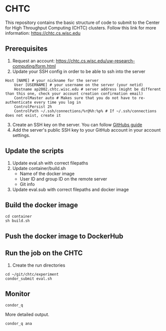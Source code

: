 # CHTC

This repository contains the basic structure of code to submit to the 
Center for High Throughput Computing (CHTC) clusters. 
Follow this link for more information: https://chtc.cs.wisc.edu


## Prerequisites

1. Request an account: https://chtc.cs.wisc.edu/uw-research-computing/form.html
2. Update your SSH config in order to be able to ssh into the server

```
Host [NAME] # your nickname for the server
    User [USERNAME] # your username on the server (your netid)
	Hostname ap2002.chtc.wisc.edu # server address (might be different than this one, check your account creation confirmation email)
    ControlMaster auto # Makes sure that you do not have to re-authenticate every time you log in
    ControlPersist 2h
    ControlPath ~/.ssh/connections/%r@%h:%p% # If ~/.ssh/connections does not exist, create it
```

3. Create an SSH key on the server. You can follow [GitHubs guide](https://docs.github.com/de/authentication/connecting-to-github-with-ssh/generating-a-new-ssh-key-and-adding-it-to-the-ssh-agent)
4. Add the server's public SSH key to your GitHub account in your account settings.

## Update the scripts

1. Update eval.sh with correct filepaths
2. Update container/build.sh
    - Name of the docker image
    - User ID and group ID on the remote server
    - Git info
3. Update eval.sub with correct filepaths and docker image



## Build the docker image

```
cd container
sh build.sh
```


## Push the docker image to DockerHub


## Run the job on the CHTC

1. Create the run directories


```
cd ~/git/chtc/experiment
condor_submit eval.sh
```

## Monitor

```
condor_q
```

More detailed output.

```
condor_q ana
```


